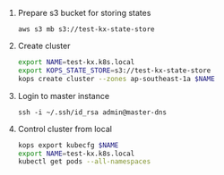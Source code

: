 1. Prepare s3 bucket for storing states

    `aws s3 mb s3://test-kx-state-store`


2. Create cluster

    ``` bash
    export NAME=test-kx.k8s.local
    export KOPS_STATE_STORE=s3://test-kx-state-store
    kops create cluster --zones ap-southeast-1a $NAME
    ```

3. Login to master instance

    `ssh -i ~/.ssh/id_rsa admin@master-dns`

4. Control cluster from local

    ``` bash
    kops export kubecfg $NAME
    export NAME=test-kx.k8s.local
    kubectl get pods --all-namespaces
    ```
